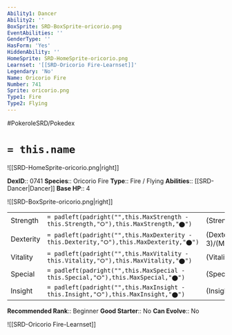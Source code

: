 ```yaml
---
Ability1: Dancer
Ability2: ''
BoxSprite: SRD-BoxSprite-oricorio.png
EventAbilities: ''
GenderType: ''
HasForm: 'Yes'
HiddenAbility: ''
HomeSprite: SRD-HomeSprite-oricorio.png
Learnset: '[[SRD-Oricorio Fire-Learnset]]'
Legendary: 'No'
Name: Oricorio Fire
Number: 741
Sprite: oricorio.png
Type1: Fire
Type2: Flying
---
```


#PokeroleSRD/Pokedex

# `= this.name`

![[SRD-HomeSprite-oricorio.png|right]]

**DexID**:: 0741
**Species**:: Oricorio Fire
**Type**:: Fire / Flying
**Abilities**:: [[SRD-Dancer|Dancer]]
**Base HP**:: 4

![[SRD-BoxSprite-oricorio.png|right]]

|           |                                                                                        |                                          |
| --------- | -------------------------------------------------------------------------------------- | ---------------------------------------- |
| Strength  | `= padleft(padright("",this.MaxStrength - this.Strength,"⭘"),this.MaxStrength,"⬤")`    | (Strength::2)/(MaxStrength::5)   |
| Dexterity | `= padleft(padright("",this.MaxDexterity - this.Dexterity,"⭘"),this.MaxDexterity,"⬤")` | (Dexterity:: 3)/(MaxDexterity::6) |
| Vitality  | `= padleft(padright("",this.MaxVitality - this.Vitality,"⭘"),this.MaxVitality,"⬤")`    | (Vitality::2)/(MaxVitality::5)   |
| Special   | `= padleft(padright("",this.MaxSpecial - this.Special,"⭘"),this.MaxSpecial,"⬤")`       | (Special::3)/(MaxSpecial::6)     |
| Insight   | `= padleft(padright("",this.MaxInsight - this.Insight,"⭘"),this.MaxInsight,"⬤")`       | (Insight::2)/(MaxInsight::5)     |

**Recommended Rank**:: Beginner
**Good Starter**:: No
**Can Evolve**:: No

![[SRD-Oricorio Fire-Learnset]]
